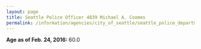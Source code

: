 ```yaml
---
layout: page
title: Seattle Police Officer 4839 Michael A. Coomes
permalink: /information/agencies/city_of_seattle/seattle_police_department/copbook/4839/
---
```


**Age as of Feb. 24, 2016:** 60.0
